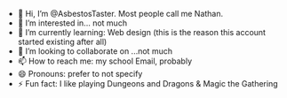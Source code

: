 - 👋 Hi, I’m @AsbestosTaster. Most people call me Nathan.
- 👀 I’m interested in... not much
- 🌱 I’m currently learning: Web design (this is the reason this account started existing after all)
- 💞️ I’m looking to collaborate on ...not much
- 📫 How to reach me: my school Email, probably
- 😄 Pronouns: prefer to not specify
- ⚡ Fun fact: I like playing Dungeons and Dragons & Magic the Gathering

<!---
AsbestosTaster/AsbestosTaster is a ✨ special ✨ repository because its `README.md` (this file) appears on your GitHub profile.
You can click the Preview link to take a look at your changes.
--->
